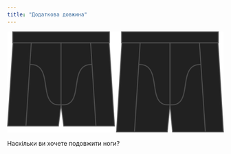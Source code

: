 ```yaml
---
title: "Додаткова довжина"
---
```


![Опція бонусу за ногу на Брюса](./legbonus.svg)

Наскільки ви хочете подовжити ноги?




